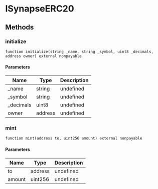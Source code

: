 # ISynapseERC20









## Methods

### initialize

```solidity
function initialize(string _name, string _symbol, uint8 _decimals, address owner) external nonpayable
```





#### Parameters

| Name | Type | Description |
|---|---|---|
| _name | string | undefined |
| _symbol | string | undefined |
| _decimals | uint8 | undefined |
| owner | address | undefined |

### mint

```solidity
function mint(address to, uint256 amount) external nonpayable
```





#### Parameters

| Name | Type | Description |
|---|---|---|
| to | address | undefined |
| amount | uint256 | undefined |




